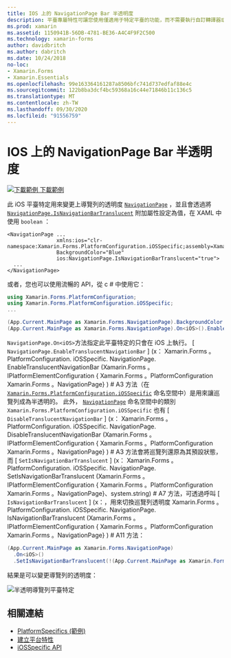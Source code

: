 ```yaml
---
title: IOS 上的 NavigationPage Bar 半透明度
description: 平臺專屬特性可讓您使用僅適用于特定平臺的功能，而不需要執行自訂轉譯器或效果。 本文說明如何使用 iOS 平臺特定的，在 NavigationPage 中變更導覽列的透明度。
ms.prod: xamarin
ms.assetid: 1150941B-56DB-4781-BE36-A4C4F9F2C500
ms.technology: xamarin-forms
author: davidbritch
ms.author: dabritch
ms.date: 10/24/2018
no-loc:
- Xamarin.Forms
- Xamarin.Essentials
ms.openlocfilehash: 99e163364161287a8506bfc741d737edfaf88e4c
ms.sourcegitcommit: 122b8ba3dcf4bc59368a16c44e71846b11c136c5
ms.translationtype: MT
ms.contentlocale: zh-TW
ms.lasthandoff: 09/30/2020
ms.locfileid: "91556759"
---
```

# <a name="navigationpage-bar-translucency-on-ios"></a>IOS 上的 NavigationPage Bar 半透明度

[![下載範例](~/media/shared/download.png) 下載範例](https://docs.microsoft.com/samples/xamarin/xamarin-forms-samples/userinterface-platformspecifics)

此 iOS 平臺特定用來變更上導覽列的透明度 [`NavigationPage`](xref:Xamarin.Forms.NavigationPage) ，並且會透過將 [`NavigationPage.IsNavigationBarTranslucent`](xref:Xamarin.Forms.PlatformConfiguration.iOSSpecific.NavigationPage.IsNavigationBarTranslucentProperty) 附加屬性設定為值，在 XAML 中使用 `boolean` ：

```xaml
<NavigationPage ...
                xmlns:ios="clr-namespace:Xamarin.Forms.PlatformConfiguration.iOSSpecific;assembly=Xamarin.Forms.Core"
                BackgroundColor="Blue"
                ios:NavigationPage.IsNavigationBarTranslucent="true">
  ...
</NavigationPage>
```

或者，您也可以使用流暢的 API，從 c # 中使用它：

```csharp
using Xamarin.Forms.PlatformConfiguration;
using Xamarin.Forms.PlatformConfiguration.iOSSpecific;
...

(App.Current.MainPage as Xamarin.Forms.NavigationPage).BackgroundColor = Color.Blue;
(App.Current.MainPage as Xamarin.Forms.NavigationPage).On<iOS>().EnableTranslucentNavigationBar();
```

`NavigationPage.On<iOS>`方法指定此平臺特定的只會在 iOS 上執行。 [ `NavigationPage.EnableTranslucentNavigationBar` ] (x： Xamarin.Forms 。PlatformConfiguration. iOSSpecific. NavigationPage. EnableTranslucentNavigationBar (Xamarin.Forms 。IPlatformElementConfiguration { Xamarin.Forms 。PlatformConfiguration Xamarin.Forms 。NavigationPage} ) # A3 方法（在 [`Xamarin.Forms.PlatformConfiguration.iOSSpecific`](xref:Xamarin.Forms.PlatformConfiguration.iOSSpecific) 命名空間中）是用來讓巡覽列成為半透明的。 此外， [`NavigationPage`](xref:Xamarin.Forms.PlatformConfiguration.iOSSpecific.NavigationPage) 命名空間中的類別 `Xamarin.Forms.PlatformConfiguration.iOSSpecific` 也有 [ `DisableTranslucentNavigationBar` ] (x： Xamarin.Forms 。PlatformConfiguration. iOSSpecific. NavigationPage. DisableTranslucentNavigationBar (Xamarin.Forms 。IPlatformElementConfiguration { Xamarin.Forms 。PlatformConfiguration Xamarin.Forms 。NavigationPage} ) # A3 方法會將巡覽列還原為其預設狀態，而 [ `SetIsNavigationBarTranslucent` ] (x： Xamarin.Forms 。PlatformConfiguration. iOSSpecific. NavigationPage. SetIsNavigationBarTranslucent (Xamarin.Forms 。IPlatformElementConfiguration { Xamarin.Forms 。PlatformConfiguration Xamarin.Forms 。NavigationPage}、system.string) # A7 方法，可透過呼叫 [ `IsNavigationBarTranslucent` ] (x：，用來切換巡覽列透明度 Xamarin.Forms 。PlatformConfiguration. iOSSpecific. NavigationPage. IsNavigationBarTranslucent (Xamarin.Forms 。IPlatformElementConfiguration { Xamarin.Forms 。PlatformConfiguration Xamarin.Forms 。NavigationPage} ) # A11 方法：

```csharp
(App.Current.MainPage as Xamarin.Forms.NavigationPage)
  .On<iOS>()
  .SetIsNavigationBarTranslucent(!(App.Current.MainPage as Xamarin.Forms.NavigationPage).On<iOS>().IsNavigationBarTranslucent());
```

結果是可以變更導覽列的透明度：

![半透明導覽列平臺特定](navigation-bar-translucent-images/translucent-navigation-bar.png)

## <a name="related-links"></a>相關連結

- [PlatformSpecifics (範例) ](/samples/xamarin/xamarin-forms-samples/userinterface-platformspecifics)
- [建立平台特性](~/xamarin-forms/platform/platform-specifics/index.md#creating-platform-specifics)
- [iOSSpecific API](xref:Xamarin.Forms.PlatformConfiguration.iOSSpecific)